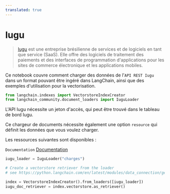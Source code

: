 ```yaml
---
translated: true
---
```


# Iugu

>[Iugu](https://www.iugu.com/) est une entreprise brésilienne de services et de logiciels en tant que service (SaaS). Elle offre des logiciels de traitement des paiements et des interfaces de programmation d'applications pour les sites de commerce électronique et les applications mobiles.

Ce notebook couvre comment charger des données de l'`API REST Iugu` dans un format pouvant être ingéré dans LangChain, ainsi que des exemples d'utilisation pour la vectorisation.

```python
from langchain.indexes import VectorstoreIndexCreator
from langchain_community.document_loaders import IuguLoader
```

L'API Iugu nécessite un jeton d'accès, qui peut être trouvé dans le tableau de bord Iugu.

Ce chargeur de documents nécessite également une option `resource` qui définit les données que vous voulez charger.

Les ressources suivantes sont disponibles :

`Documentation` [Documentation](https://dev.iugu.com/reference/metadados)

```python
iugu_loader = IuguLoader("charges")
```

```python
# Create a vectorstore retriever from the loader
# see https://python.langchain.com/en/latest/modules/data_connection/getting_started.html for more details

index = VectorstoreIndexCreator().from_loaders([iugu_loader])
iugu_doc_retriever = index.vectorstore.as_retriever()
```
